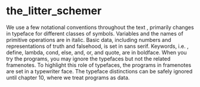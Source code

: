 # the_litter_schemer
We use a few notational conventions throughout the text , primarily changes in typeface
for different classes of symbols. Variables and the names of primitive operations are in italic.
Basic data, including numbers and representations of truth and falsehood, is set in sans serif.
Keywords, i.e. , define, lambda, cond, else, and, or, and quote, are in boldface. When you
try the programs, you may ignore the typefaces but not the related framenotes. To highlight
this role of typefaces, the programs in framenotes are set in a typewriter face. The typeface
distinctions can be safely ignored until chapter 10, where we treat programs as data.
